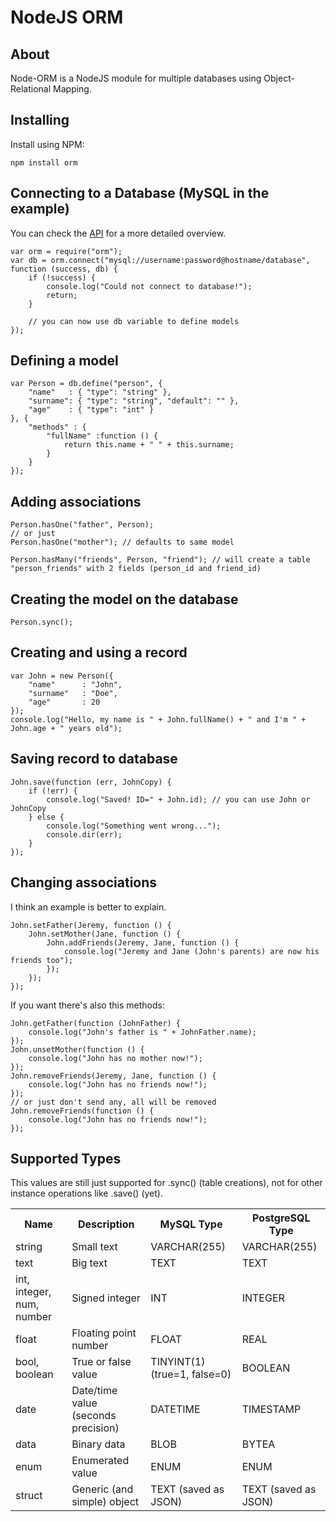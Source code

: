 NodeJS ORM
==========

## About

Node-ORM is a NodeJS module for multiple databases using Object-Relational Mapping.

## Installing

Install using NPM:

    npm install orm

## Connecting to a Database (MySQL in the example)

You can check the [API](https://github.com/dresende/node-orm/wiki/API) for a more detailed overview.

    var orm = require("orm");
    var db = orm.connect("mysql://username:password@hostname/database", function (success, db) {
        if (!success) {
            console.log("Could not connect to database!");
            return;
        }
        
        // you can now use db variable to define models
    });

## Defining a model

    var Person = db.define("person", {
        "name"   : { "type": "string" },
        "surname": { "type": "string", "default": "" },
        "age"    : { "type": "int" }
	}, {
        "methods" : {
            "fullName" :function () {
                return this.name + " " + this.surname;
            }
        }
    });

## Adding associations

    Person.hasOne("father", Person);
    // or just
    Person.hasOne("mother"); // defaults to same model
    
    Person.hasMany("friends", Person, "friend"); // will create a table "person_friends" with 2 fields (person_id and friend_id)

## Creating the model on the database

    Person.sync();

## Creating and using a record

    var John = new Person({
    	"name"		: "John",
    	"surname"	: "Doe",
    	"age"		: 20
    });
    console.log("Hello, my name is " + John.fullName() + " and I'm " + John.age + " years old");

## Saving record to database

    John.save(function (err, JohnCopy) {
    	if (!err) {
    		console.log("Saved! ID=" + John.id); // you can use John or JohnCopy
    	} else {
    		console.log("Something went wrong...");
    		console.dir(err);
    	}
    });

## Changing associations

I think an example is better to explain.

    John.setFather(Jeremy, function () {
    	John.setMother(Jane, function () {
    		John.addFriends(Jeremy, Jane, function () {
    			console.log("Jeremy and Jane (John's parents) are now his friends too");
    		});
    	});
    });
    
If you want there's also this methods:

    John.getFather(function (JohnFather) {
    	console.log("John's father is " + JohnFather.name);
    });
    John.unsetMother(function () {
    	console.log("John has no mother now!");
    });
    John.removeFriends(Jeremy, Jane, function () {
    	console.log("John has no friends now!");
    });
    // or just don't send any, all will be removed
    John.removeFriends(function () {
    	console.log("John has no friends now!");
    });

## Supported Types

This values are still just supported for .sync() (table creations), not for other instance operations like .save() (yet).

<table>
	<tr>
		<th>Name</th>
		<th>Description</th>
		<th>MySQL Type</th>
		<th>PostgreSQL Type</th>
	</tr>
	<tr>
		<td>string</td>
		<td>Small text</td>
		<td>VARCHAR(255)</td>
		<td>VARCHAR(255)</td>
	</tr>
	<tr>
		<td>text</td>
		<td>Big text</td>
		<td>TEXT</td>
		<td>TEXT</td>
	</tr>
	<tr>
		<td>int, integer, num, number</td>
		<td>Signed integer</td>
		<td>INT</td>
		<td>INTEGER</td>
	</tr>
	<tr>
		<td>float</td>
		<td>Floating point number</td>
		<td>FLOAT</td>
		<td>REAL</td>
	</tr>
	<tr>
		<td>bool, boolean</td>
		<td>True or false value</td>
		<td>TINYINT(1) (true=1, false=0)</td>
		<td>BOOLEAN</td>
	</tr>
	<tr>
		<td>date</td>
		<td>Date/time value (seconds precision)</td>
		<td>DATETIME</td>
		<td>TIMESTAMP</td>
	</tr>
	<tr>
		<td>data</td>
		<td>Binary data</td>
		<td>BLOB</td>
		<td>BYTEA</td>
	</tr>
	<tr>
		<td>enum</td>
		<td>Enumerated value</td>
		<td>ENUM</td>
		<td>ENUM</td>
	</tr>
	<tr>
		<td>struct</td>
		<td>Generic (and simple) object</td>
		<td>TEXT (saved as JSON)</td>
		<td>TEXT (saved as JSON)</td>
	</tr>
</table>
